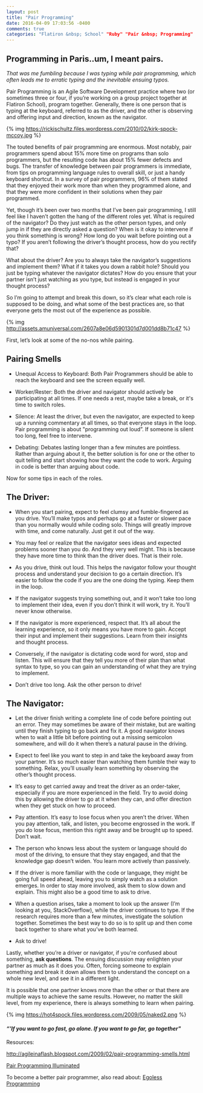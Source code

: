 ```yaml
---
layout: post
title: "Pair Programming"
date: 2016-04-09 17:03:56 -0400
comments: true
categories: "Flatiron &nbsp; School" "Ruby" "Pair &nbsp; Programming"
---
```

## Programming in Paris..um, I meant pairs.
*That was me fumbling because I was typing while pair programming, which often leads me to erratic typing and the inevitable ensuing typos.*



Pair Programming is an Agile Software Development practice where two (or sometimes three or four, if you’re working on a group project together at Flatiron School), program together.  Generally, there is one person that is typing at the keyboard, referred to as the driver, and the other is observing and offering input and direction, known as the navigator.

{% img https://rickischultz.files.wordpress.com/2010/02/kirk-spock-mccoy.jpg %}


The touted benefits of pair programming are enormous.  Most notably, pair programmers spend about 15% more time on programs than solo programmers, but the resulting code has about 15% fewer defects and bugs. 
The transfer of knowledge between pair programmers is immediate, from tips on programming language rules to overall skill, or just a handy keyboard shortcut.
In a survey of pair programmers, 96% of them stated that they enjoyed their work more than when they programmed alone, and that they were more confident in their solutions when they pair programmed.

Yet, though it’s been over two months that I’ve been pair programming, I still feel like I haven’t gotten the hang of the  different roles yet.  What is required of the navigator? Do they just watch as the other person types, and only jump in if they are directly asked a question? When is it okay to intervene if you think something is wrong? How long do you wait before pointing out a typo? If you aren’t following the driver’s thought process, how do you rectify that? 

What about the driver? Are you to always take the navigator’s suggestions and implement them? What if it takes you down a rabbit hole? Should you just be typing whatever the navigator dictates? How do you ensure that your partner isn’t just watching as you type, but instead is engaged in your thought process? 

So I’m going to attempt and break this down, so it’s clear what each role is supposed to be doing, and what some of the best practices are, so that everyone gets the most out of the experience as possible.

{% img http://assets.amuniversal.com/2607a8e06d5901301d7d001dd8b71c47 %}


First, let’s look at some of the no-nos while pairing. 

## Pairing Smells
* Unequal Access to Keyboard: Both Pair Programmers should be able to reach the keyboard and see the screen equally well.

* Worker/Rester: Both the driver and navigator should actively be participating at all times.  If one needs a rest, maybe take a break, or it's time to switch roles.


* Silence: At least the driver, but even the navigator, are expected to keep up a running commentary at all times, so that everyone stays in the loop. Pair programming is about "programming out loud”. If someone is silent too long, feel free to intervene.

* Debating: Debates lasting longer than a few minutes are pointless.  Rather than arguing about it, the better solution is for one or the other to quit telling and start showing how they want the code to work. Arguing in code is better than arguing about code.


Now for some tips in each of the roles.

## The Driver:

* When you start pairing, expect to feel clumsy and fumble-fingered as you drive. You’ll make typos and perhaps go at a faster or slower pace than you normally would while coding solo.  Things will greatly improve with time, and come naturally.  Just get it out of the way.

* You may feel or realize that the navigator sees ideas and expected problems sooner than you do. And they very well might.  This is because they have more time to think than the driver does.  That is their role.

* As you drive, think out loud.  This helps the navigator follow your thought process and understand your decision to go a certain direction.  It’s easier to follow the code if you are the one doing the typing.  Keep them in the loop.

* If the navigator suggests trying something out, and it won’t take too long to implement their idea, even if you don’t think it will work, try it.  You’ll never know otherwise.


* If the navigator is more experienced, respect that.  It’s all about the learning experience, so it only means you have more to gain.  Accept their input and implement their suggestions.  Learn from their insights and thought process.  

* Conversely, if the navigator is dictating code word for word, stop and listen. This will ensure that they tell you more of their plan than what syntax to type, so you can gain an understanding of what they are trying to implement.


* Don’t drive too long.  Ask the other person to drive!

## The Navigator:

* Let the driver finish writing a complete line of code before pointing out an error.  They may sometimes be aware of their mistake, but are waiting until they finish typing to go back and fix it.  A good navigator knows when to wait a little bit before pointing out a missing semicolon somewhere, and will do it when there’s a natural pause in the driving.


* Expect to feel like you want to step in and take the keyboard away from your partner. It’s so much easier than watching them fumble their way to something.  Relax, you’ll usually learn something by observing the other’s thought process.

* It’s easy to get carried away and treat the driver as an order-taker, especially if you are more experienced in the field. Try to avoid doing this by allowing the driver to go at it when they can, and offer direction when they get stuck on how to proceed.

* Pay attention. It’s easy to lose focus when you aren’t the driver. When you pay attention, talk, and listen, you become engrossed in the work.  If you do lose focus, mention this right away and be brought up to speed.  Don’t wait.

* The person who knows less about the system or language should do most of the driving, to ensure that they stay engaged, and that the knowledge gap doesn’t widen. You learn more actively than passively.

* If the driver is more familiar with the code or language, they might be going full speed ahead, leaving you to simply watch as a solution emerges.  In order to stay more involved, ask them to slow down and explain.  This might also be a good time to ask to drive.

* When a question arises, take a moment to look up the answer (I’m looking at you, StackOverflow), while the driver continues to type.  If the research requires more than a few minutes, investigate the solution together. Sometimes the best way to do so is to split up and then come back together to share what you’ve both learned.

* Ask to drive!


Lastly, whether you’re a driver or navigator, if you're confused about something, **ask questions**.  The ensuing discussion may enlighten your partner as much as it does you.  Often, forcing someone to explain something and break it down allows them to understand the concept on a whole new level, and see it in a different light.

It is possible that one partner knows more than the other or that there are multiple ways to achieve the same results. However, no matter the skill level, from my experience, there is always something to learn when pairing.

{% img https://hot4spock.files.wordpress.com/2009/05/naked2.png %}


#### *“'If you want to go fast, go alone. If you want to go far, go together"*

Resources: 

http://agileinaflash.blogspot.com/2009/02/pair-programming-smells.html

[Pair Programming Illuminated](http://www.amazon.com/Pair-Programming-Illuminated-Laurie-Williams/dp/0201745763)

To become a better pair programmer, also read about: [Egoless Programming](http://blog.codinghorror.com/the-ten-commandments-of-egoless-programming/)